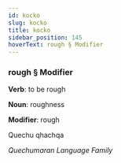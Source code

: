 ```yaml
---
id: kocko
slug: kocko
title: kocko
sidebar_position: 145
hoverText: rough § Modifier
---
```


### rough § Modifier

**Verb**: to be rough

**Noun**: roughness

**Modifier**: rough

Quechu qhachqa 

*Quechumaran Language Family*